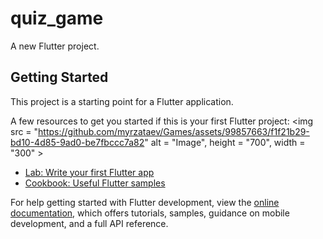 # quiz_game

A new Flutter project.

## Getting Started

This project is a starting point for a Flutter application.

A few resources to get you started if this is your first Flutter project:
<img src = "https://github.com/myrzataev/Games/assets/99857663/f1f21b29-bd10-4d85-9ad0-be7fbccc7a82" alt = "Image", height = "700", width = "300" >



- [Lab: Write your first Flutter app](https://docs.flutter.dev/get-started/codelab)
- [Cookbook: Useful Flutter samples](https://docs.flutter.dev/cookbook)

For help getting started with Flutter development, view the
[online documentation](https://docs.flutter.dev/), which offers tutorials,
samples, guidance on mobile development, and a full API reference.
